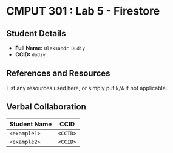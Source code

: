 # CMPUT 301 : Lab 5 - Firestore

## Student Details

- **Full Name:** `Oleksandr Dudiy`
- **CCID:** `dudiy`

## References and Resources

List any resources used here, or simply put `N/A` if not applicable.

## Verbal Collaboration

| Student Name | CCID     |
| ------------ | -------- |
| `<example1>` | `<CCID>` |
| `<example2>` | `<CCID>` |
